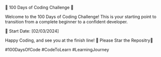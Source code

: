 🚀 100 Days of Coding Challenge 🚀

Welcome to the 100 Days of Coding Challenge! This is your starting point to transition from a complete beginner to a confident developer.


📅 Start Date: [02/03/2024]

Happy Coding, and see you at the finish line! 🏁 Please Star the Repositry🌟

#100DaysOfCode #CodeToLearn #LearningJourney
